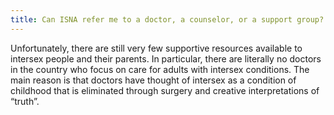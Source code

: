 ```yaml
---
title: Can ISNA refer me to a doctor, a counselor, or a support group?
---
```


Unfortunately, there are still very few supportive resources available to intersex people and their parents. In particular, there are literally no doctors in the country who focus on care for adults with intersex conditions. The main reason is that doctors have thought of intersex as a condition of childhood that is eliminated through surgery and creative interpretations of &#8220;truth&#8221;.